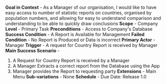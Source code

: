 **Goal in Context** -
As a Manager of our organisation, I would like to have easy access 
to number of statistic reports on countries, organised by population numbers, 
and allowing for easy to understand comparison and understanding to be able 
to quickly draw conclusions
**Scope** -
Company
**Level** -
Primary Task
**Preconditions** -
Access to Company's Database
**Success Condition** -
A Report is Available for Management
**Failed Condition** -
No Report is Produced or Data is incorrect
**Primary Actor** -
Manager
**Trigger** -
A request for Country Report is received by Manager
**Main Success Scenario** -
1) A Request for Country Report is received by a Manager
2) A Manager Extracts a correct report from the Database using the App
3) Manager provides the Report to requesting party
**Extensions** -
Main Menu
**Sub-variations** -
None
**Schedule** -
Due Date: Release 1.0